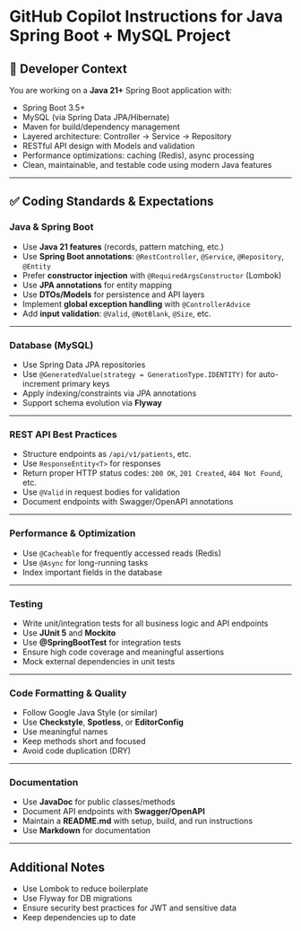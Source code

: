# GitHub Copilot Instructions for Java Spring Boot + MySQL Project

## 🧠 Developer Context

You are working on a **Java 21+** Spring Boot application with:

- Spring Boot 3.5+
- MySQL (via Spring Data JPA/Hibernate)
- Maven for build/dependency management
- Layered architecture: Controller → Service → Repository
- RESTful API design with Models and validation
- Performance optimizations: caching (Redis), async processing
- Clean, maintainable, and testable code using modern Java features

---

## ✅ Coding Standards & Expectations

### Java & Spring Boot

- Use **Java 21 features** (records, pattern matching, etc.)
- Use **Spring Boot annotations**: `@RestController`, `@Service`, `@Repository`, `@Entity`
- Prefer **constructor injection** with `@RequiredArgsConstructor` (Lombok)
- Use **JPA annotations** for entity mapping
- Use **DTOs/Models** for persistence and API layers
- Implement **global exception handling** with `@ControllerAdvice`
- Add **input validation**: `@Valid`, `@NotBlank`, `@Size`, etc.

---

### Database (MySQL)

- Use Spring Data JPA repositories
- Use `@GeneratedValue(strategy = GenerationType.IDENTITY)` for auto-increment primary keys
- Apply indexing/constraints via JPA annotations
- Support schema evolution via **Flyway**

---

### REST API Best Practices

- Structure endpoints as `/api/v1/patients`, etc.
- Use `ResponseEntity<T>` for responses
- Return proper HTTP status codes: `200 OK`, `201 Created`, `404 Not Found`, etc.
- Use `@Valid` in request bodies for validation
- Document endpoints with Swagger/OpenAPI annotations

---

### Performance & Optimization

- Use `@Cacheable` for frequently accessed reads (Redis)
- Use `@Async` for long-running tasks
- Index important fields in the database

---

### Testing

- Write unit/integration tests for all business logic and API endpoints
- Use **JUnit 5** and **Mockito**
- Use **@SpringBootTest** for integration tests
- Ensure high code coverage and meaningful assertions
- Mock external dependencies in unit tests

---

### Code Formatting & Quality

- Follow Google Java Style (or similar)
- Use **Checkstyle**, **Spotless**, or **EditorConfig**
- Use meaningful names
- Keep methods short and focused
- Avoid code duplication (DRY)

---

### Documentation

- Use **JavaDoc** for public classes/methods
- Document API endpoints with **Swagger/OpenAPI**
- Maintain a **README.md** with setup, build, and run instructions
- Use **Markdown** for documentation

---

## Additional Notes

- Use Lombok to reduce boilerplate
- Use Flyway for DB migrations
- Ensure security best practices for JWT and sensitive data
- Keep dependencies up to date

